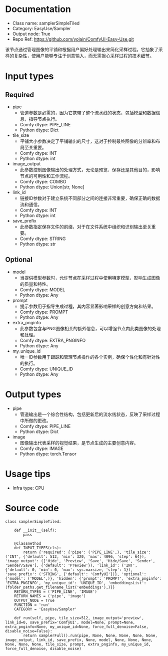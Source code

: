 # Documentation
- Class name: samplerSimpleTiled
- Category: EasyUse/Sampler
- Output node: True
- Repo Ref: https://github.com/yolain/ComfyUI-Easy-Use.git

该节点通过管理图像的平铺和根据用户偏好处理输出来简化采样过程。它抽象了采样的复杂性，使用户能够专注于创意输入，而无需担心采样过程的技术细节。

# Input types
## Required
- pipe
    - 管道参数是必需的，因为它携带了整个流水线的状态，包括模型和数据信息，指导节点执行。
    - Comfy dtype: PIPE_LINE
    - Python dtype: Dict
- tile_size
    - 平铺大小参数决定了平铺输出的尺寸，这对于控制最终图像的分辨率和布局至关重要。
    - Comfy dtype: INT
    - Python dtype: int
- image_output
    - 此参数控制图像输出的处理方式，无论是预览、保存还是其他目的，影响节点的可用性和工作流程。
    - Comfy dtype: COMBO
    - Python dtype: Union[str, None]
- link_id
    - 链接ID参数对于建立系统不同部分之间的连接非常重要，确保正确的数据流和通信。
    - Comfy dtype: INT
    - Python dtype: int
- save_prefix
    - 此参数指定保存文件的前缀，对于在文件系统中组织和识别输出至关重要。
    - Comfy dtype: STRING
    - Python dtype: str
## Optional
- model
    - 当提供模型参数时，允许节点在采样过程中使用特定模型，影响生成图像的质量和特性。
    - Comfy dtype: MODEL
    - Python dtype: Any
- prompt
    - 提示参数用于指导生成过程，其内容显著影响采样的创意方向和结果。
    - Comfy dtype: PROMPT
    - Python dtype: Any
- extra_pnginfo
    - 此参数包含与PNG图像相关的额外信息，可以增强节点内此类图像的处理和处理。
    - Comfy dtype: EXTRA_PNGINFO
    - Python dtype: Any
- my_unique_id
    - 唯一ID参数用于跟踪和管理节点操作的各个实例，确保个性化和有针对性的执行。
    - Comfy dtype: UNIQUE_ID
    - Python dtype: Any

# Output types
- pipe
    - 管道输出是一个综合性结构，包括更新后的流水线状态，反映了采样过程中所做的更改。
    - Comfy dtype: PIPE_LINE
    - Python dtype: Dict
- image
    - 图像输出代表采样的视觉结果，是节点生成的主要创意内容。
    - Comfy dtype: IMAGE
    - Python dtype: torch.Tensor

# Usage tips
- Infra type: CPU

# Source code
```
class samplerSimpleTiled:

    def __init__(self):
        pass

    @classmethod
    def INPUT_TYPES(cls):
        return {'required': {'pipe': ('PIPE_LINE',), 'tile_size': ('INT', {'default': 512, 'min': 320, 'max': 4096, 'step': 64}), 'image_output': (['Hide', 'Preview', 'Save', 'Hide/Save', 'Sender', 'Sender/Save'], {'default': 'Preview'}), 'link_id': ('INT', {'default': 0, 'min': 0, 'max': sys.maxsize, 'step': 1}), 'save_prefix': ('STRING', {'default': 'ComfyUI'})}, 'optional': {'model': ('MODEL',)}, 'hidden': {'prompt': 'PROMPT', 'extra_pnginfo': 'EXTRA_PNGINFO', 'my_unique_id': 'UNIQUE_ID', 'embeddingsList': (folder_paths.get_filename_list('embeddings'),)}}
    RETURN_TYPES = ('PIPE_LINE', 'IMAGE')
    RETURN_NAMES = ('pipe', 'image')
    OUTPUT_NODE = True
    FUNCTION = 'run'
    CATEGORY = 'EasyUse/Sampler'

    def run(self, pipe, tile_size=512, image_output='preview', link_id=0, save_prefix='ComfyUI', model=None, prompt=None, extra_pnginfo=None, my_unique_id=None, force_full_denoise=False, disable_noise=False):
        return samplerFull().run(pipe, None, None, None, None, None, image_output, link_id, save_prefix, None, model, None, None, None, None, None, None, tile_size, prompt, extra_pnginfo, my_unique_id, force_full_denoise, disable_noise)
```
